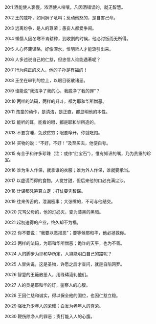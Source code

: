 <a id="1"></a>20:1  酒能使人亵慢，浓酒使人喧嚷，凡因酒错误的，就无智慧。  

<a id="2"></a>20:2  王的威吓，如同狮子吼叫；惹动他怒的，是自害己命。  

<a id="3"></a>20:3  远离纷争，是人的尊荣；愚妄人都爱争闹。  

<a id="4"></a>20:4  懒惰人因冬寒不肯耕种，到收割的时候，他必讨饭而无所得。  

<a id="5"></a>20:5  人心怀藏谋略，好像深水，惟明哲人才能汲引出来。  

<a id="6"></a>20:6  人多述说自己的仁慈，但忠信人谁能遇著呢？  

<a id="7"></a>20:7  行为纯正的义人，他的子孙是有福的！  

<a id="8"></a>20:8  王坐在审判的位上，以眼目驱散诸恶。  

<a id="9"></a>20:9  谁能说“我洁净了我的心，我脱净了我的罪”？  

<a id="10"></a>20:10  两样的法码，两样的升斗，都为耶和华所憎恶。  

<a id="11"></a>20:11  孩童的动作，是清洁，是正直，都显明他的本性。  

<a id="12"></a>20:12  能听的耳，能看的眼，都是耶和华所造的。  

<a id="13"></a>20:13  不要贪睡，免致贫穷；眼要睁开，你就吃饱。  

<a id="14"></a>20:14  买物的说：“不好，不好！”及至买去，他便自夸。  

<a id="15"></a>20:15  有金子和许多珍珠（注：或作“红宝石”），惟有知识的嘴，乃为贵重的珍宝。  

<a id="16"></a>20:16  谁为生人作保，就拿谁的衣服；谁为外人作保，谁就要承当。  

<a id="17"></a>20:17  以虚谎而得的食物，人觉甘甜，但后来他的口必充满尘沙。  

<a id="18"></a>20:18  计谋都凭筹算立定；打仗要凭智谋。  

<a id="19"></a>20:19  往来传舌的，泄漏密事；大张嘴的，不可与他结交。  

<a id="20"></a>20:20  咒骂父母的，他的灯必灭，变为漆黑的黑暗。  

<a id="21"></a>20:21  起初速得的产业，终久却不为福。  

<a id="22"></a>20:22  你不要说：“我要以恶报恶”；要等候耶和华，他必拯救你。  

<a id="23"></a>20:23  两样的法码，为耶和华所憎恶；诡诈的天平，也为不善。  

<a id="24"></a>20:24  人的脚步为耶和华所定，人岂能明白自己的路呢？  

<a id="25"></a>20:25  人冒失说，这是圣物，许愿之后才查问，就是自陷网罗。  

<a id="26"></a>20:26  智慧的王簸散恶人，用碌碡滚轧他们。  

<a id="27"></a>20:27  人的灵是耶和华的灯，鉴察人的心腹。  

<a id="28"></a>20:28  王因仁慈和诚实，得以保全他的国位，也因仁慈立稳。  

<a id="29"></a>20:29  强壮乃少年人的荣耀；白发为老年人的尊荣。  

<a id="30"></a>20:30  鞭伤除净人的罪恶；责打能入人的心腹。  
